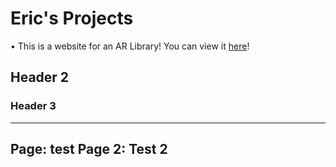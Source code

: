 # Eric's Projects

• This is a website for an AR Library! You can view it [here](Website.html)!

## Header 2

### Header 3

---
Page: test
Page 2: Test 2
---
